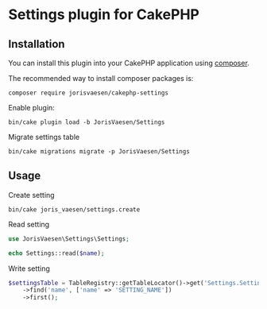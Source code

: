 # Settings plugin for CakePHP

## Installation

You can install this plugin into your CakePHP application using [composer](http://getcomposer.org).

The recommended way to install composer packages is:

```
composer require jorisvaesen/cakephp-settings
```

Enable plugin:

```
bin/cake plugin load -b JorisVaesen/Settings
```

Migrate settings table

```
bin/cake migrations migrate -p JorisVaesen/Settings
```

## Usage

Create setting

```
bin/cake joris_vaesen/settings.create
```

Read setting

```php
use JorisVaesen\Settings\Settings;

echo Settings::read($name);
```

Write setting

```php
$settingsTable = TableRegistry::getTableLocator()->get('Settings.Settings')
    ->find('name', ['name' => 'SETTING_NAME'])
    ->first();
```